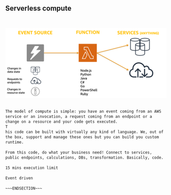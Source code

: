 <!SLIDE >
## Serverless compute

<br>

![Compute](serverless-compute.png)

~~~SECTION:notes~~~

The model of compute is simple: you have an event coming from an AWS service or an invocation, a request coming from an endpoint or a change on a resource and your code gets executed.
T
his code can be built with virtually any kind of language. We, out of the box, support and manage these ones but you can build you custom runtime.

From this code, do what your business need! Connect to services, public endpoints, calculations, DBs, transformation. Basically, code.

15 mins execution limit

Event driven

~~~ENDSECTION~~~
